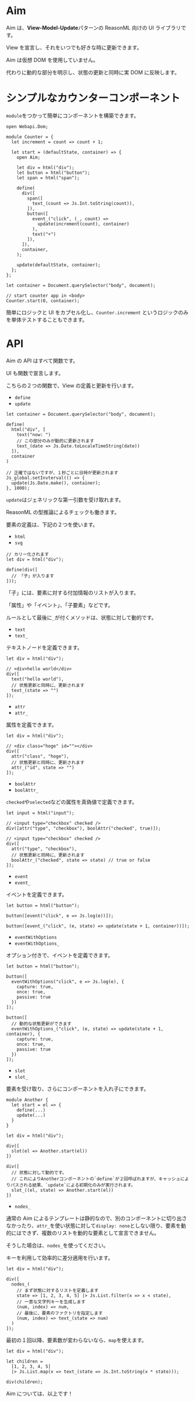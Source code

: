 # Aim

Aim は、**View-Model-Update**パターンの ReasonML 向けの UI ライブラリです。

View を宣言し、それをいつでも好きな時に更新できます。

Aim は仮想 DOM を使用していません。

代わりに動的な部分を明示し、状態の更新と同時に実 DOM に反映します。

# シンプルなカウンターコンポーネント

`module`をつかって簡単にコンポーネントを構築できます。

```reasonml
open Webapi.Dom;

module Counter = {
  let increment = count => count + 1;

  let start = (defaultState, container) => {
    open Aim;

    let div = html("div");
    let button = html("button");
    let span = html("span");

    define(
      div([
        span([
          text_(count => Js.Int.toString(count)),
        ]),
        button([
          event_("click", (_, count) =>
            update(increment(count), container)
          ),
          text("+")
        ]),
      ]),
      container,
    );

    update(defaultState, container);
  };
};

let container = Document.querySelector("body", document);

// start counter app in <body>
Counter.start(0, container);
```

簡単にロジックと UI をカプセル化し、`Counter.increment` というロジックのみを単体テストすることもできます。

# API

Aim の API はすべて関数です。

UI も関数で宣言します。

こちらの２つの関数で、View の定義と更新を行います。

- `define`
- `update`

```reasonml
let container = Document.querySelector("body", document);

define(
  html("div", [
    text("now: ")
    // この部分のみが動的に更新されます
    text_(date => Js.Date.toLocaleTimeString(date))
  ]),
  container
)

// 正確ではないですが、１秒ごとに日時が更新されます
Js_global.setInvterval(() => {
  update(Js.Date.make(), container);
}, 1000);
```

`update`はジェネリックな第一引数を受け取れます。

ReasonML の型推論によるチェックも働きます。

要素の定義は、下記の２つを使います。

- `html`
- `svg`

```reasonml
// カリー化されます
let div = html("div");

define(div([
  // 「子」が入ります
]));
```

「子」には、要素に対する付加情報のリストが入ります。

「属性」や「イベント」、「子要素」などです。

ルールとして最後に`_`が付くメソッドは、状態に対して動的です。

- `text`
- `text_`

テキストノードを定義できます。

```reasonml
let div = html("div");

// <div>hello world</div>
div([
  text("hello world"),
  // 状態更新と同時に、更新されます
  text_(state => "")
]);
```

- `attr`
- `attr_`

属性を定義できます。

```reasonml
let div = html("div");

// <div class="hoge" id=""></div>
div([
  attr("class", "hoge"),
  // 状態更新と同時に、更新されます
  attr_("id", state => "")
]);
```

- `boolAttr`
- `boolAttr_`

`checked`や`selected`などの属性を真偽値で定義できます。

```reasonml
let input = html("input");

// <input type="checkbox" checked />
div([attr("type", "checkbox"), boolAttr("checked", true)]);

// <input type="checkbox" checked />
div([
  attr("type", "checkbox"),
  // 状態更新と同時に、更新されます
  boolAttr_("checked", state => state) // true or false
]);
```

- `event`
- `event_`

イベントを定義できます。

```reasonml
let button = html("button");

button([event("click", e => Js.log(e))]);

button([event_("click", (e, state) => update(state + 1, container))]);
```

- `eventWithOptions`
- `eventWithOptions_`

オプション付きで、イベントを定義できます。

```reasonml
let button = html("button");

button([
  eventWithOptions("click", e => Js.log(e), {
    capture: true,
    once: true,
    passive: true
  })
]);

button([
  // 動的な状態更新ができます
  eventWithOptions_("click", (e, state) => update(state + 1, container), {
    capture: true,
    once: true,
    passive: true
  })
]);
```

- `slot`
- `slot_`

要素を受け取り、さらにコンポーネントを入れ子にできます。

```reasonml
module Another {
  let start = el => {
    define(...)
    update(...)
  }
}

let div = html("div");

div([
  slot(el => Another.start(el))
])

div([
  // 状態に対して動的です。
  // これによりAnotherコンポーネントの`define`が２回呼ばれますが、キャッシュによりパスされる結果、`update`による初期化のみが実行されます。
  slot_((el, state) => Another.start(el))
])
```

- `nodes_`

通常の Aim によるテンプレートは静的なので、別のコンポーネントに切り出さなかったり、`attr_`を使い状態に対して`display: none`としない限り、要素を動的にはできず、複数のリストを動的な要素として宣言できません。

そうした場合は、`nodes_`を使ってください。

キーを利用して効率的に差分適用を行います。

```reasonml
let div = html("div");

div([
  nodes_(
    // まず状態に対するリストを定義します
    state => [1, 2, 3, 4, 5] |> Js.List.filter(x => x < state),
    // 一意な文字列キーを生成します
    (num, index) => num,
    // 最後に、要素のファクトリを指定します
    (num, index) => text_(state => num)
  )
]);
```

最初の１回以降、要素数が変わらないなら、`map`を使えます。

```reasonml
let div = html("div");

let children =
  [1, 2, 3, 4, 5]
  |> Js.List.map(x => text_(state => Js.Int.toString(x * state)));

div(children);
```

Aim については、以上です！
